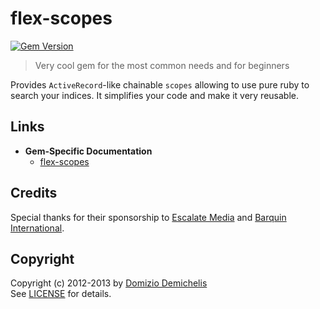 # flex-scopes

[![Gem Version](https://badge.fury.io/rb/flex-scopes.png)](http://badge.fury.io/rb/flex-scopes)

> Very cool gem for the most common needs and for beginners

Provides `ActiveRecord`-like chainable `scopes` allowing to use pure ruby to search your indices. It simplifies your code and make it very reusable.

## Links

- __Gem-Specific Documentation__
  - [flex-scopes](http://ddnexus.github.io/flex/doc/3-flex-scopes)

## Credits

Special thanks for their sponsorship to [Escalate Media](http://www.escalatemedia.com) and [Barquin International](http://www.barquin.com).

## Copyright

Copyright (c) 2012-2013 by [Domizio Demichelis](mailto://dd.nexus@gmail.com)<br>
See [LICENSE](https://github.com/ddnexus/flex/blob/master/flex-scopes/LICENSE) for details.
